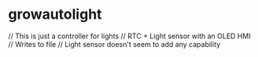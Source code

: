# growautolight

// This is just a controller for lights
// RTC + Light sensor with an OLED HMI
// Writes to file
// Light sensor doesn't seem to add any capability
